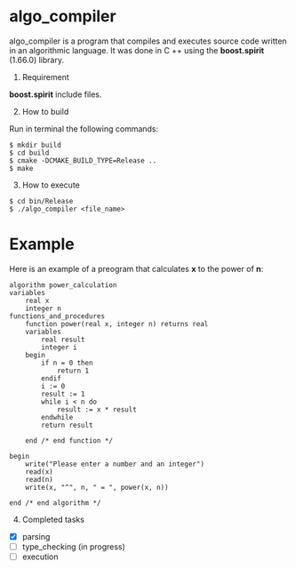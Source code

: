 # algo_compiler

algo_compiler is a program that compiles and executes source code written in an algorithmic language. It was done in C ++ using the **boost.spirit** (1.66.0) library.

1. Requirement 

**boost.spirit** include files.

2. How to build

Run in terminal the following commands: 
```
$ mkdir build
$ cd build
$ cmake -DCMAKE_BUILD_TYPE=Release ..
$ make
```

3. How to execute
```
$ cd bin/Release
$ ./algo_compiler <file_name>
```

# Example

Here is an example of a preogram that calculates **x** to the power of **n**:

```
algorithm power_calculation
variables
	real x
	integer n
functions_and_procedures
	function power(real x, integer n) returns real
	variables
		real result
		integer i
	begin
		if n = 0 then
			return 1
		endif
		i := 0
		result := 1
		while i < n do
			result := x * result
		endwhile
		return result

	end	/* end function */

begin
	write("Please enter a number and an integer")
	read(x)
	read(n)
	write(x, "^", n, " = ", power(x, n))

end	/* end algorithm */
```
4. Completed tasks
- [x] parsing
- [ ] type_checking (in progress)
- [ ] execution
